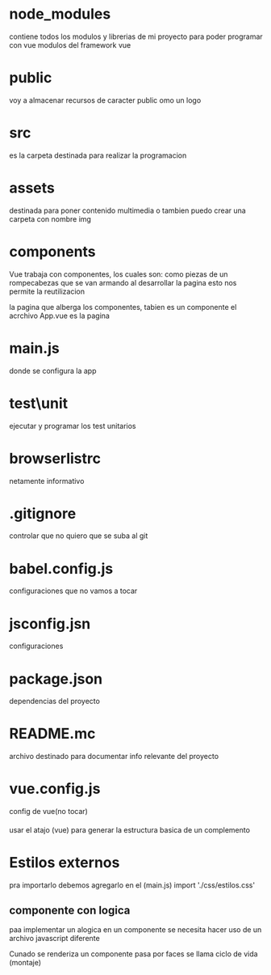 # node_modules
contiene todos los modulos y librerias de mi proyecto para poder programar con vue
modulos del framework vue

# public
voy a almacenar recursos de caracter public omo un logo

# src

es la carpeta destinada para realizar la programacion

# assets

destinada para poner contenido multimedia 
o tambien puedo crear una carpeta con nombre img

# components

Vue  trabaja con componentes, los cuales son: como piezas de un rompecabezas que se van armando al desarrollar la pagina esto nos permite la reutilizacion

la pagina que alberga los componentes, tabien es un componente 
el acrchivo App.vue es la pagina

# main.js
donde se configura la app

# test\unit
ejecutar y programar los test unitarios

# browserlistrc 
netamente informativo

# .gitignore
controlar que no quiero que se suba al git

# babel.config.js
 configuraciones que no vamos a tocar

 # jsconfig.jsn
 configuraciones

 # package.json
 dependencias del proyecto

 # README.mc
 archivo destinado para documentar info relevante del proyecto

 # vue.config.js
 config de vue(no tocar)


 ####
 usar el atajo (vue) para generar la estructura basica de un complemento

 # Estilos externos
 pra importarlo debemos agregarlo en el (main.js)
 import './css/estilos.css'



 ## componente con logica
 paa implementar un alogica en un componente se necesita hacer uso de un archivo javascript diferente

 Cunado se renderiza un componente pasa por faces se llama ciclo de vida (montaje)